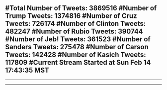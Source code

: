 #Total Number of Tweets: 3869516 
#Number of Trump Tweets: 1374816
#Number of Cruz Tweets: 726174
#Number of Clinton Tweets: 482247
#Number of Rubio Tweets: 390744
#Number of Jeb! Tweets: 361523
#Number of Sanders Tweets: 275478
#Number of Carson Tweets: 142428
#Number of Kasich Tweets: 117809
#Current Stream Started at Sun Feb 14 17:43:35 MST
---
---
---

